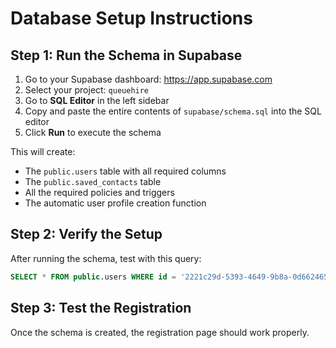 # Database Setup Instructions

## Step 1: Run the Schema in Supabase

1. Go to your Supabase dashboard: https://app.supabase.com
2. Select your project: `queuehire`
3. Go to **SQL Editor** in the left sidebar
4. Copy and paste the entire contents of `supabase/schema.sql` into the SQL editor
5. Click **Run** to execute the schema

This will create:
- The `public.users` table with all required columns
- The `public.saved_contacts` table
- All the required policies and triggers
- The automatic user profile creation function

## Step 2: Verify the Setup

After running the schema, test with this query:
```sql
SELECT * FROM public.users WHERE id = '2221c29d-5393-4649-9b8a-0d66246554b0';
```

## Step 3: Test the Registration

Once the schema is created, the registration page should work properly.
